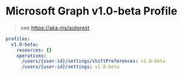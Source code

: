 # Microsoft Graph v1.0-beta Profile

> see https://aka.ms/autorest

``` yaml
profiles:
  v1.0-beta:
    resources: {}
    operations:
      /users/{user-id}/settings/shiftPreferences: v1.0-beta
      /users/{user-id}/settings: v1.0-beta

```
